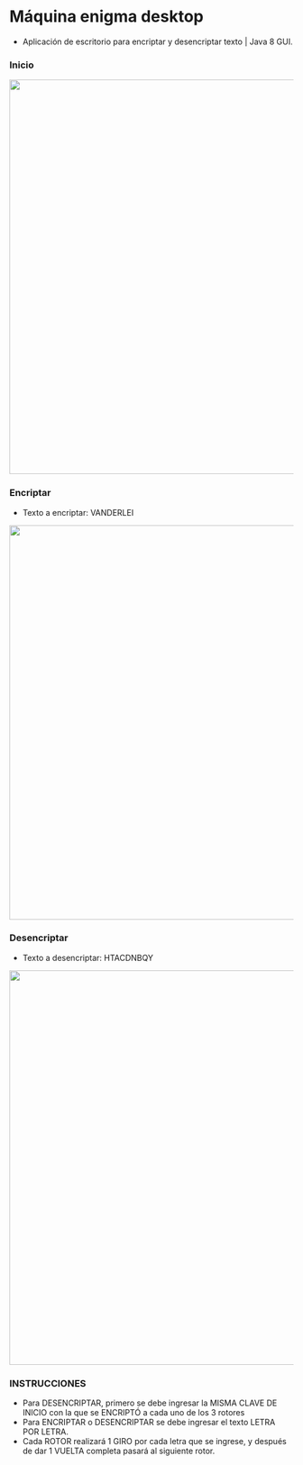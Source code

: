 # Máquina enigma desktop
<ul>
  <li>Aplicación de escritorio para encriptar y desencriptar texto | Java 8 GUI.</li>  
</ul>

### Inicio
<img src="https://i.postimg.cc/ tTRK0hzF/Inicio .png" width="700"/>

### Encriptar
<ul>
  <li>Texto a encriptar: VANDERLEI
</li>  
</ul>
<img src="https://i.postimg.cc/j2wkKvnn/Encriptar.jpg" width="700"/>

### Desencriptar
<ul>
  <li>Texto a desencriptar: HTACDNBQY
</li>  
</ul>
<img src="https://i.postimg.cc/FKCM4YCq/Desencriptar.jpg" width="700"/>

### INSTRUCCIONES
<ul>
<li>Para DESENCRIPTAR, primero se debe ingresar la MISMA CLAVE DE INICIO con la que se ENCRIPTÓ a cada uno de los 3 rotores</li>
<li>Para ENCRIPTAR o DESENCRIPTAR se debe ingresar el texto LETRA POR LETRA.</li>
<li>Cada ROTOR realizará 1 GIRO por cada letra que se ingrese, y después de dar 1 VUELTA completa pasará al siguiente rotor.</li>
</li>  
</ul
